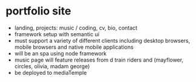 # portfolio site

- landing, projects: music / coding, cv, bio, contact
- framework setup with semantic ui
- must support a variety of different clients including desktop browsers, mobile browsers and native mobile applications
- will be an spa using node framework
- music page will feature releases from d train riders and (mayflower, circles, olivia, madam george)
- be deployed to mediaTemple
